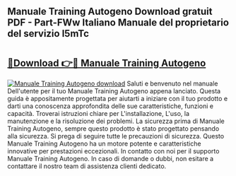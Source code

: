 ## Manuale Training Autogeno Download gratuit PDF - Part-FWw Italiano Manuale del proprietario del servizio l5mTc

# <h2><a href="http://dfdnfg.blite.top/?on=Manuale+Training+Autogeno">🔗Download 👉🔴 Manuale Training Autogeno</a></h2>

[![Manuale Training Autogeno download](https://i.imgur.com/lujVjoI.png)](http://dfdnfg.blite.top/?on=Manuale+Training+Autogeno)
Saluti e benvenuto nel manuale Dell'utente per il tuo Manuale Training Autogeno appena lanciato. Questa guida è appositamente progettata per aiutarti a iniziare con il tuo prodotto e darti una conoscenza approfondita delle sue caratteristiche, funzioni e capacità. Troverai istruzioni chiare per L'installazione, L'uso, la manutenzione e la risoluzione dei problemi. La sicurezza prima di Manuale Training Autogeno, sempre questo prodotto è stato progettato pensando alla sicurezza. Si prega di seguire tutte le precauzioni di sicurezza. Questo Manuale Training Autogeno ha un motore potente e caratteristiche innovative per prestazioni eccezionali. In contatto con noi per il supporto Manuale Training Autogeno. In caso di domande o dubbi, non esitare a contattare il nostro team di assistenza clienti dedicato.
